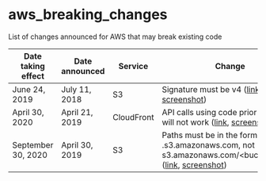 # aws_breaking_changes
List of changes announced for AWS that may break existing code

| Date taking effect | Date announced | Service | Change | How to check |
| ---- | ---- |---- |---- |---- |
| June 24, 2019      | July 11, 2018  | S3 | Signature must be v4 ([link](https://forums.aws.amazon.com/ann.jspa?annID=5816), [screenshot](https://github.com/SummitRoute/aws_breaking_changes/raw/master/screenshots/s3_sig4.png)) | TODO |
| April 30, 2020 | April 21, 2019 | CloudFront | API calls using code prior to 2016 will not work ([link](https://forums.aws.amazon.com/ann.jspa?annID=6754), [screenshot](https://github.com/SummitRoute/aws_breaking_changes/raw/master/screenshots/cloudfront_api_version.png)) | TODO | 
| September 30, 2020 | April 30, 2019 | S3 | Paths must be in the form <bucketname>.s3.amazonaws.com, not s3.amazonaws.com/\<bucketname\>/ ([link](https://forums.aws.amazon.com/ann.jspa?annID=6776), [screenshot](https://github.com/SummitRoute/aws_breaking_changes/raw/master/screenshots/s3_path_format.png)) | TODO |
